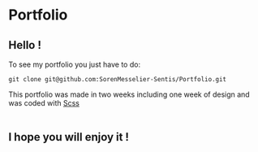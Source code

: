# Portfolio

## Hello !

To see my portfolio you just have to do:
```
git clone git@github.com:SorenMesselier-Sentis/Portfolio.git
```
This portfolio was made in two weeks including one week of design and was coded with 
[Scss](https://sass-lang.com/)<br><br>
## I hope you will enjoy it !